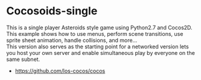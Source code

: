 # Cocosoids-single
This is a single player Asteroids style game using Python2.7 and Cocos2D. 
This example shows how to use menus, perform scene transitions, use sprite sheet animation, handle collisions, and more...  
This version also serves as the starting point for a networked version lets you host your own server and enable simultaneous play by everyone on the same subnet. 

- https://github.com/los-cocos/cocos 

